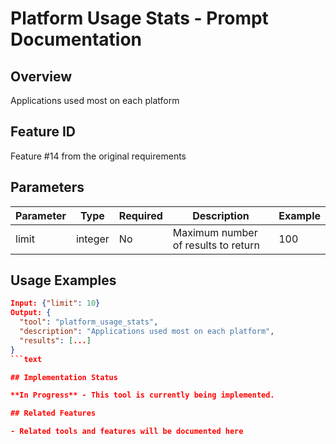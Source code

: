 # Platform Usage Stats - Prompt Documentation

## Overview

Applications used most on each platform

## Feature ID

Feature #14 from the original requirements

## Parameters

| Parameter | Type | Required | Description | Example |
|-----------|------|----------|-------------|---------|
| limit | integer | No | Maximum number of results to return | 100 |

## Usage Examples

```json
Input: {"limit": 10}
Output: {
  "tool": "platform_usage_stats",
  "description": "Applications used most on each platform",
  "results": [...]
}
```text

## Implementation Status

**In Progress** - This tool is currently being implemented.

## Related Features

- Related tools and features will be documented here
